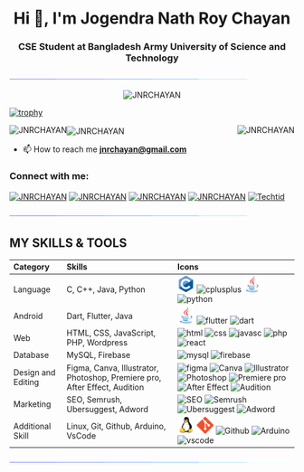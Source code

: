<h1 align="center">Hi 👋, I'm Jogendra Nath Roy Chayan</h1>
<h3 align="center"> CSE Student at Bangladesh Army University of Science and Technology </h3>

<img src="https://raw.githubusercontent.com/dqwe223/dqwe223/main/gif/wline.gif?raw=true">

<p align="center"> <img src="https://komarev.com/ghpvc/?username=JNRCHAYAN&label=Profile%20views&color=0e75b6&style=flat" alt="JNRCHAYAN" /> </p>

[![trophy](https://github-profile-trophy.vercel.app/?username=JNRCHAYAN&title=Stars,Followers,Commits,Repositories,MultipleLang,PullRequest,Experience&theme=onedark)](https://github.com/ryo-ma/github-profile-trophy) 

<p><img align="left" src="https://github-readme-stats.vercel.app/api/top-langs?username=JNRCHAYAN&show_icons=true&locale=en&layout=compact" alt="JNRCHAYAN" /></p> <p><img align="right" src="https://github-readme-stats.vercel.app/api?username=JNRCHAYAN&show_icons=true&locale=en" alt="JNRCHAYAN" /></p> 
<p><img align="center" src="https://github-readme-streak-stats.herokuapp.com/?user=JNRCHAYAN&" alt="JNRCHAYAN" /></p>

- 📫 How to reach me **jnrchayan@gmail.com**

<h3 align="left">Connect with me:</h3>
<p align="left">
<a href="https://www.linkedin.com/in/jnrchayan" target="blank"><img align="center" src="https://raw.githubusercontent.com/rahuldkjain/github-profile-readme-generator/master/src/images/icons/Social/linked-in-alt.svg" alt="JNRCHAYAN" height="30" width="40" /></a>
<a href="https://x.com/jnrchayan" target="blank"><img align="center" src="https://raw.githubusercontent.com/rahuldkjain/github-profile-readme-generator/master/src/images/icons/Social/twitter.svg" alt="JNRCHAYAN" height="30" width="40" /></a>
<a href="https://www.facebook.com/jnrchayan" target="blank"><img align="center" src="https://raw.githubusercontent.com/rahuldkjain/github-profile-readme-generator/master/src/images/icons/Social/facebook.svg" alt="JNRCHAYAN" height="30" width="40" /></a>
<a href="https://www.instagram.com/jnrchayan" target="blank"><img align="center" src="https://raw.githubusercontent.com/rahuldkjain/github-profile-readme-generator/master/src/images/icons/Social/instagram.svg" alt="JNRCHAYAN" height="30" width="40" /></a>
<a href="https://www.youtube.com/techtid" target="blank"><img align="center" src="https://raw.githubusercontent.com/rahuldkjain/github-profile-readme-generator/master/src/images/icons/Social/youtube.svg" alt="Techtid" height="30" width="40" /></a>
</p>


 <img src="https://raw.githubusercontent.com/dqwe223/dqwe223/main/gif/wline.gif?raw=true">
 
## MY SKILLS & TOOLS

| Category         | Skills                                                                                                                          | Icons                                                                                                                                                                                                                                                                                                                                                                                                                                                                                                                                                        |
| :--------------- | :------------------------------------------------------------------------------------------------------------------------------ | :----------------------------------------------------------------------------------------------------------------------------------------------------------------------------------------------------------------------------------------------------------------------------------------------------------------------------------------------------------------------------------------------------------------------------------------------------------------------------------------------------------------------------------------------------------- |
| Language         | C, C++, Java, Python                                                                                              |<img src="https://raw.githubusercontent.com/devicons/devicon/master/icons/c/c-original.svg" alt="c" width="30" height="30"/> <img src="https://techstack-generator.vercel.app/cpp-icon.svg" alt="cplusplus" width="30" height="30"/> <img src="https://raw.githubusercontent.com/devicons/devicon/master/icons/java/java-original.svg" alt="java" width="30" height="30"/> <img src="https://techstack-generator.vercel.app/python-icon.svg" alt="python" width="30" height="30"/> |
| Android            | Dart, Flutter, Java                               | <img src="https://raw.githubusercontent.com/devicons/devicon/master/icons/java/java-original.svg" alt="Java" width="30" height="30"/> <img src="https://www.vectorlogo.zone/logos/flutterio/flutterio-icon.svg" alt="flutter" width="30" height="30"/>  <img src="https://www.vectorlogo.zone/logos/dartlang/dartlang-icon.svg" alt="dart" width="30" height="30"/>                                                                                                                                                                         |
| Web              | HTML, CSS, JavaScript, PHP, Wordpress                                                                | <img src="https://skillicons.dev/icons?i=html" alt="html" width="30" height="30"/>  <img src="https://skillicons.dev/icons?i=css" alt="css" width="30" height="30"/> <img src="https://techstack-generator.vercel.app/js-icon.svg" alt="javasc" width="30" height="30"/> <img src="https://skillicons.dev/icons?i=php" alt="php" width="30" height="30"/> <img src="https://upload.wikimedia.org/wikipedia/commons/thumb/9/98/WordPress_blue_logo.svg/1024px-WordPress_blue_logo.svg.png" alt="react" width="30" height="30"/>                                                                                                                                      |
| Database         | MySQL, Firebase                                                                                   | <img src="https://techstack-generator.vercel.app/mysql-icon.svg" alt="mysql" width="30" height="30"/> <img src="https://www.vectorlogo.zone/logos/firebase/firebase-icon.svg" alt="firebase" width="30" height="30"/>                                                                                                                           |
| Design and Editing   | Figma, Canva, Illustrator, Photoshop, Premiere pro, After Effect, Audition                                                                         | <img src="https://www.vectorlogo.zone/logos/figma/figma-icon.svg" alt="figma" width="30" height="30"/> <img src="https://upload.wikimedia.org/wikipedia/commons/0/08/Canva_icon_2021.svg" alt="Canva" width="30" height="30"/> <img src="https://upload.wikimedia.org/wikipedia/commons/thumb/f/fb/Adobe_Illustrator_CC_icon.svg/2101px-Adobe_Illustrator_CC_icon.svg.png" alt="Illustrator" width="30" height="30"/> <img src="https://upload.wikimedia.org/wikipedia/commons/thumb/a/af/Adobe_Photoshop_CC_icon.svg/1051px-Adobe_Photoshop_CC_icon.svg.png" alt="Photoshop" width="30" height="30"/> <img src="https://encrypted-tbn0.gstatic.com/images?q=tbn:ANd9GcSCWiygfMV6qNiX9B4OLt-PjfMxNAmHbe7PEA&s" alt="Premiere pro" width="30" height="30"/> <img src="https://upload.wikimedia.org/wikipedia/commons/thumb/c/cb/Adobe_After_Effects_CC_icon.svg/2101px-Adobe_After_Effects_CC_icon.svg.png" alt="After Effect" width="30" height="30"/>  <img src="https://upload.wikimedia.org/wikipedia/commons/thumb/1/19/Adobe_Audition_CC_icon.svg/1200px-Adobe_Audition_CC_icon.svg.png" alt="Audition" width="30" height="30"/>                                                                                                                          
| Marketing | SEO, Semrush, Ubersuggest, Adword | <img src="https://t3.ftcdn.net/jpg/02/12/85/70/360_F_212857017_07g6Op4rlzcEjGniDucqWQ6IFYD7nTsd.jpg" alt="SEO" width="30" height="30"/> <img src="https://encrypted-tbn0.gstatic.com/images?q=tbn:ANd9GcQ45MScvCUjhzC6L3v2GpoMqWh69Bu5GIENKA&s" alt="Semrush" width="30" height="30"/> <img src="https://encrypted-tbn0.gstatic.com/images?q=tbn:ANd9GcR6_7kc6v0JuKkVhsIEyVT-UV8CcuxlvcMPjE7FA2-Rn54c-V9vWvM0KnN1q2aS07QSa-g&usqp=CAU" alt="Ubersuggest" width="30" height="30"/>  <img src="https://upload.wikimedia.org/wikipedia/commons/thumb/c/c7/Google_Ads_logo.svg/1641px-Google_Ads_logo.svg.png" alt="Adword" width="30" height="30"/>
| Additional Skill | Linux, Git, Github, Arduino, VsCode | <img src="https://raw.githubusercontent.com/devicons/devicon/master/icons/linux/linux-original.svg" alt="linux" width="30" height="30"/> <img src="https://raw.githubusercontent.com/devicons/devicon/master/icons/git/git-original.svg" alt="git" width="30" height="30"/> <img src="https://techstack-generator.vercel.app/github-icon.svg" alt="Github" width="30" height="30"/>  <img src="https://cdn.worldvectorlogo.com/logos/arduino-1.svg" alt="Arduino" width="30" height="30"/> <img src="https://skillicons.dev/icons?i=vscode" alt="vscode" width="30" height="30"/>                                                                                                                         |


<img src="https://raw.githubusercontent.com/dqwe223/dqwe223/main/gif/wline.gif?raw=true">
